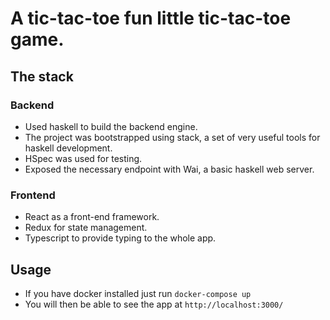 # A tic-tac-toe fun little tic-tac-toe game.

## The stack

### Backend
- Used haskell to build the backend engine.
- The project was bootstrapped using stack, a set of very useful tools for haskell development.
- HSpec was used for testing.
- Exposed the necessary endpoint with Wai, a basic haskell web server.

### Frontend
- React as a front-end framework.
- Redux for state management.
- Typescript to provide typing to the whole app.

## Usage
- If you have docker installed just run `docker-compose up`
- You will then be able to see the app at `http://localhost:3000/`
